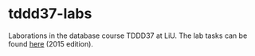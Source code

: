 # tddd37-labs

Laborations in the database course TDDD37 at LiU. 
The lab tasks can be found [here](http://www.ida.liu.se/~TDDD37/labs/index.en.shtml) (2015 edition).
